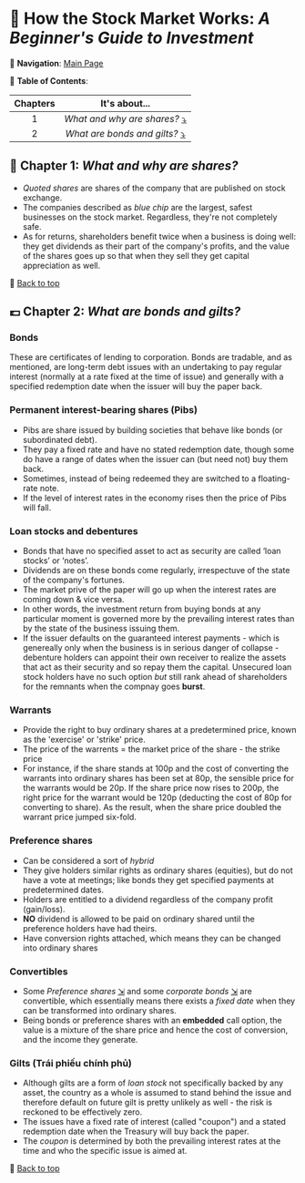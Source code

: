<h1 id="top">🐢 How the Stock Market Works: <i>A Beginner's Guide to Investment</i></h1>

🧭 __Navigation__: [Main Page](../algo-trading.md)

🍍 __Table of Contents__:

| Chapters |              It's about...               |
| :------: | :--------------------------------------: |
|    1     | _What and why are shares?_ [⤵](#Chap-1)  |
|    2     | _What are bonds and gilts?_ [⤵](#Chap-2) |

<!--Block: Chapter 1-->
<h2 id="Chap-1">🐣 Chapter 1: <i>What and why are shares?</i></h2>

- _Quoted shares_ are shares of the company that are published on stock exchange.
- The companies described as _blue chip_ are the largest, safest businesses on the
  stock market. Regardless, they're not completely safe.
- As for returns, shareholders benefit twice when a business is doing well: they
  get dividends as their part of the company's profits, and the value of the shares
  goes up so that when they sell they get capital appreciation as well.

🚀 [Back to top](#top)
<!--End-Block: Chapter 1-->

<!--Block: Chapter 2-->
<h2 id="Chap-2">💷 Chapter 2: <i>What are bonds and gilts?</i></h2>

### Bonds

These are certificates of lending to corporation. Bonds are tradable, and as mentioned,
are long-term debt issues with an undertaking to pay regular interest (normally
at a rate fixed at the time of issue) and generally with a specified redemption
date when the issuer will buy the paper back.

### Permanent interest-bearing shares (Pibs)

- Pibs are share issued by building societies that behave like bonds (or subordinated
  debt).
- They pay a fixed rate and have no stated redemption date, though some do have a
  range of dates when the issuer can (but need not) buy them back.
- Sometimes, instead of being redeemed they are switched to a floating-rate note.
- If the level of interest rates in the economy rises then the price of Pibs will fall.

### Loan stocks and debentures

- Bonds  that  have  no  specified  asset  to  act  as  security  are  called  ‘loan
  stocks’ or ‘notes’.
- Dividends are on these bonds come regularly, irrespectuve of the state of the
  company's fortunes.
- The market prive of the paper will go up when the interest rates are coming down &
  vice versa.
- In other words, the investment return from buying bonds at any particular moment
  is governed more by the prevailing interest rates than by the state of the business
  issuing them. 
- If the issuer defaults on the guaranteed interest payments - which is genereally
  only when the business is in serious danger of collapse - debenture holders can
  appoint their own receiver to realize the assets that act as their security and so
  repay them the capital. Unsecured loan stock holders have no such option _but_ still
  rank ahead of shareholders for the remnants when the compnay goes __burst__.
  
### Warrants

- Provide the right to buy ordinary shares at a predetermined price, known as the
  'exercise' or 'strike' price.
- The price of the warrents = the market price of the share - the strike price
- For instance, if the share stands at 100p and the cost of converting the warrants
  into ordinary shares has been set at 80p, the sensible price for the warrants
  would be 20p. If the share price now rises to 200p, the right price for the
  warrant would be 120p (deducting the cost of 80p for converting to share). As
  the result, when the share price doubled the warrant price jumped six-fold.

### Preference shares

- Can be considered a sort of _hybrid_
- They give holders similar rights as ordinary shares (equities), but do not have
  a vote at meetings; like bonds they get specified payments at predetermined dates.
- Holders are entitled to a dividend regardless of the company profit (gain/loss).
- __NO__ dividend is allowed to be paid on ordinary shared until the preference
  holders have had theirs.
- Have conversion rights attached, which means they can be changed into ordinary
  shares
  
### Convertibles
  
- Some _Preference shares_ [⇲](#preference-shares) and some _corporate bonds_
  [⇲](#bonds) are convertible, which essentially means there exists a _fixed date_
  when they can be transformed into ordinary shares.
- Being bonds or preference shares with an __embedded__ call option, the value is
  a mixture of the share price and hence the cost of conversion, and the income
  they generate.
  
### Gilts (Trái phiếu chính phủ)

- Although gilts are a form of _loan stock_ not specifically backed by any asset,
  the country as a whole is assumed to stand behind the issue and therefore default
  on future gilt is pretty unlikely as well - the risk is reckoned to be effectively
  zero.
- The issues have a fixed rate of interest (called "coupon") and a stated redemption 
  date when the Treasury will buy back the paper.
- The _coupon_ is determined by both the prevailing interest rates at the time and
  who the specific issue is aimed at.

🚀 [Back to top](#top)
  <!--End-Block: Chapter 2-->
